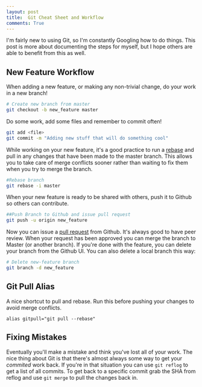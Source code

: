 ```yaml
---
layout: post
title:  Git Cheat Sheet and Workflow
comments: True
---
```


I'm fairly new to using Git, so I'm constantly Googling how to do things.  This post is more about documenting the steps for myself, but I hope others are able to benefit from this as well.

## New Feature Workflow

When adding a new feature, or making any non-trivial change, do your work in a new branch!

``` bash
# Create new branch from master
git checkout -b new_feature master
```

Do some work, add some files and remember to commit often!

```bash
git add <file>
git commit -m "Adding new stuff that will do something cool"
```

While working on your new feature, it's a good practice to run a [rebase](https://help.github.com/articles/about-git-rebase/) and pull in any changes that have been made to the master branch.  This allows you to take care of merge conflicts sooner rather than waiting to fix them when you try to merge the branch.

```bash
#Rebase branch
git rebase -i master
```

When your new feature is ready to be shared with others, push it to Github so others can contribute.

```bash
##Push Branch to Github and issue pull request
git push -u origin new_feature
```

Now you can issue a [pull request](https://help.github.com/articles/using-pull-requests/) from Github.  It's always good to have peer review.  When your request has been approved you can merge the branch to Master (or another branch).  If you're done with the feature, you can delete your branch from the Github UI.  You can also delete a local branch this way:

```bash
# Delete new-feature branch
git branch -d new_feature
```

## Git Pull Alias

A nice shortcut to pull and rebase.  Run this before pushing your changes to avoid merge conflicts.

```
alias gitpull="git pull --rebase"
```

## Fixing Mistakes

Eventually you'll make a mistake and think you've lost all of your work.  The nice thing about Git is that there's almost always some way to get your *commited* work back.  If you're in that situation you can use `git reflog` to get a list of all commits.  To get back to a specific commit grab the SHA from reflog and use `git merge` to pull the changes back in.
